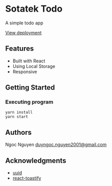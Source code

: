 # Sotatek Todo

A simple todo app

[View deployment](https://sotatektodo.netlify.app)

## Features

- Built with React
- Using Local Storage
- Responsive

## Getting Started

### Executing program

```
yarn install
yarn start
```

## Authors

Ngoc Nguyen
duyngoc.nguyen2001@gmail.com

## Acknowledgments

- [uuid](https://www.npmjs.com/package/uuid)
- [react-toastify](https://github.com/fkhadra/react-toastify)
